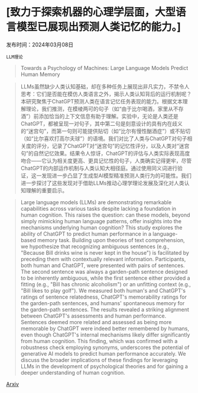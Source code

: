 # [致力于探索机器的心理学层面，大型语言模型已展现出预测人类记忆的能力。]

发布时间：2024年03月08日

`LLM理论`

> Towards a Psychology of Machines: Large Language Models Predict Human Memory

> LLMs虽然缺少人类认知基础，却在多种任务上展现出非凡实力，不禁令人思考：它们是否能在模仿人类语言之外，揭示人类认知背后的运行机制呢？本研究聚焦于ChatGPT预测人类在语言记忆任务表现的能力。根据文本理解理论，我们推测，在模棱两可的句子（如“由于比尔喝酒，家里从不存酒”）前添加恰当的上下文信息有助于理解。实验中，无论是人类还是ChatGPT，都被呈现一对句子，其中第二句是刻意设计的具有内在歧义的“迷宫句”，而第一句则可能提供贴切（如“比尔有慢性酗酒症”）或不贴切（如“比尔喜欢打高尔夫球”）的语境。我们对比了人类与ChatGPT对句子相关度的评分，记录了ChatGPT对“迷宫句”的记忆性评分，以及人类对“迷宫句”的自然记忆效果。结果令人惊讶，ChatGPT的评估与人类实际表现高度吻合——它认为相关度更高、更具记忆性的句子，人类确实记得更牢，尽管ChatGPT的内部运作机制与人类认知大相径庭。通过使用同义词进行验证，这一发现进一步凸显了生成型AI模型精准预测人类行为的可能性。我们进一步探讨了这些发现对于借助LLMs推动心理学理论发展及深化对人类认知理解的重要启示。

> Large language models (LLMs) are demonstrating remarkable capabilities across various tasks despite lacking a foundation in human cognition. This raises the question: can these models, beyond simply mimicking human language patterns, offer insights into the mechanisms underlying human cognition? This study explores the ability of ChatGPT to predict human performance in a language-based memory task. Building upon theories of text comprehension, we hypothesize that recognizing ambiguous sentences (e.g., "Because Bill drinks wine is never kept in the house") is facilitated by preceding them with contextually relevant information. Participants, both human and ChatGPT, were presented with pairs of sentences. The second sentence was always a garden-path sentence designed to be inherently ambiguous, while the first sentence either provided a fitting (e.g., "Bill has chronic alcoholism") or an unfitting context (e.g., "Bill likes to play golf"). We measured both human's and ChatGPT's ratings of sentence relatedness, ChatGPT's memorability ratings for the garden-path sentences, and humans' spontaneous memory for the garden-path sentences. The results revealed a striking alignment between ChatGPT's assessments and human performance. Sentences deemed more related and assessed as being more memorable by ChatGPT were indeed better remembered by humans, even though ChatGPT's internal mechanisms likely differ significantly from human cognition. This finding, which was confirmed with a robustness check employing synonyms, underscores the potential of generative AI models to predict human performance accurately. We discuss the broader implications of these findings for leveraging LLMs in the development of psychological theories and for gaining a deeper understanding of human cognition.

[Arxiv](https://arxiv.org/abs/2403.05152)
